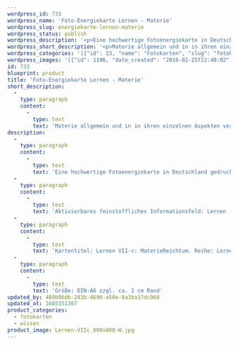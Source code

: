 ```yaml
---
wordpress_id: 733
wordpress_name: 'Foto-Energiekarte Lernen - Materie'
wordpress_slug: energiekarte-lernen-materie
wordpress_status: publish
wordpress_description: '<p>Eine hochwertige Fotoenergiekarte in Deutschland gedruckt und in Handarbeit laminiert.  Sie ist in Postkartengröße (DIN-A6) gut zu transportieren und kann auch auf den Körper aufgelegt werden.</p><p>Aktivierbares feinstoffliches Informationsfeld: Lernen - Materie - In Reichtum mit Materie sein: Materie auf ganzheitliche Art begreifen. Ihre Funktion, Beschaffenheit und ihre Regeln erkennen. Lernen, mit den Eigenschaften von Materie umzugehen und sich die Realität zu erschaffen, die individuell stimmig ist. Dies als materiellen Reichtum erfahren.</p><p>Kartentitel: Lernen VII-c: MaterieReichtum. Reihe: Lernen</p><p>Größe: DIN-A6 zzgl. ca. 2 cm Rand<br />Andere Formate sind individuell für Sie innerhalb weniger Tage herstellbar. Bitte kontaktieren Sie uns hierfür unter <a href="mailto:info@elvedenverlag.de">info@elvedenverlag.de</a>.</p><p><a href="https://my.feenbaum.de/anwendung-energiebilder-foto-laminiert/">Anwendungshinweise</a>      <a href="https://my.feenbaum.de/produktinformationen-fotokarten/">Produktinformationen</a></p>'
wordpress_short_description: '<p>Materie allgemein und in in ihren einzelnen Aspekten verstehen. Mit Materie in Fülle und Reichtum sein<br /><em>Hinweis: Das Wasserzeichen „Elveden Verlag Energiebild“ wird nicht mit gedruckt</em></p>'
wordpress_categories: '[{"id": 23, "name": "Fotokarten", "slug": "fotokarten"}, {"id": 34, "name": "Wissen", "slug": "wissen"}]'
wordpress_images: '[{"id": 1196, "date_created": "2016-02-25T22:48:02", "date_created_gmt": "2016-02-25T20:48:02", "date_modified": "2016-02-25T22:48:02", "date_modified_gmt": "2016-02-25T20:48:02", "src": "https://my.feenbaum.de/wp-content/uploads/2016/02/Lernen-VIIc_800x800-W.jpg", "name": "Lernen-VIIc_800x800-W", "alt": ""}]'
id: 733
blueprint: product
title: 'Foto-Energiekarte Lernen - Materie'
short_description:
  -
    type: paragraph
    content:
      -
        type: text
        text: 'Materie allgemein und in in ihren einzelnen Aspekten verstehen. Mit Materie in Fülle und Reichtum sein'
description:
  -
    type: paragraph
    content:
      -
        type: text
        text: 'Eine hochwertige Fotoenergiekarte in Deutschland gedruckt und in Handarbeit laminiert.  Sie ist in Postkartengröße (DIN-A6) gut zu transportieren und kann auch auf den Körper aufgelegt werden.'
  -
    type: paragraph
    content:
      -
        type: text
        text: 'Aktivierbares feinstoffliches Informationsfeld: Lernen - Materie - In Reichtum mit Materie sein: Materie auf ganzheitliche Art begreifen. Ihre Funktion, Beschaffenheit und ihre Regeln erkennen. Lernen, mit den Eigenschaften von Materie umzugehen und sich die Realität zu erschaffen, die individuell stimmig ist. Dies als materiellen Reichtum erfahren.'
  -
    type: paragraph
    content:
      -
        type: text
        text: 'Kartentitel: Lernen VII-c: MaterieReichtum. Reihe: Lernen'
  -
    type: paragraph
    content:
      -
        type: text
        text: 'Größe: DIN-A6 zzgl. ca. 2 cm Rand'
updated_by: 489b06db-283b-4690-a50e-8a3ba37dc968
updated_at: 1685351307
product_categories:
  - fotokarten
  - wissen
product_image: Lernen-VIIc_800x800-W.jpg
---
```

